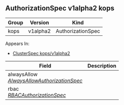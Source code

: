 ## AuthorizationSpec v1alpha2 kops

Group        | Version     | Kind
------------ | ---------- | -----------
kops | v1alpha2 | AuthorizationSpec





<aside class="notice">
Appears In:

<ul> 
<li><a href="#clusterspec-v1alpha2-kops">ClusterSpec kops/v1alpha2</a></li>
</ul></aside>

Field        | Description
------------ | -----------
alwaysAllow <br /> *[AlwaysAllowAuthorizationSpec](#alwaysallowauthorizationspec-v1alpha2-kops)*    | 
rbac <br /> *[RBACAuthorizationSpec](#rbacauthorizationspec-v1alpha2-kops)*    | 

